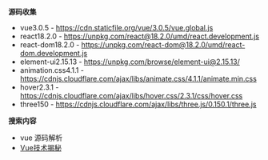 **源码收集**
- vue3.0.5 - https://cdn.staticfile.org/vue/3.0.5/vue.global.js
- react18.2.0 - https://unpkg.com/react@18.2.0/umd/react.development.js
- react-dom18.2.0 - https://unpkg.com/react-dom@18.2.0/umd/react-dom.development.js
- element-ui2.15.13 - https://unpkg.com/browse/element-ui@2.15.13/
- animation.css4.1.1 - https://cdnjs.cloudflare.com/ajax/libs/animate.css/4.1.1/animate.min.css
- hover2.3.1 - https://cdnjs.cloudflare.com/ajax/libs/hover.css/2.3.1/css/hover.css
- three150 - https://cdnjs.cloudflare.com/ajax/libs/three.js/0.150.1/three.js


**搜索内容**
- vue 源码解析
- [Vue技术揭秘](https://ustbhuangyi.github.io/vue-analysis/v2/prepare/)


